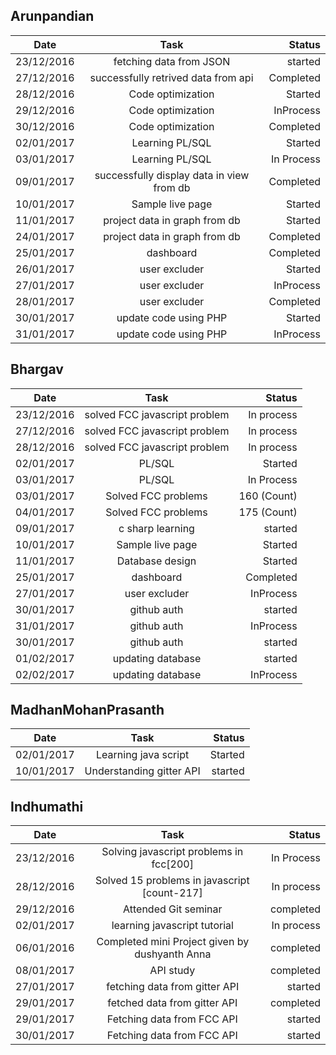 ## Arunpandian

| Date        | Task           | Status  |
| ------------- |:-------------:| -----:|
| 23/12/2016      | fetching data from JSON | started |
| 27/12/2016      | successfully retrived data from api      |   Completed |
| 28/12/2016      | Code optimization      | Started |
| 29/12/2016      | Code optimization      | InProcess |
| 30/12/2016      | Code optimization      | Completed |
| 02/01/2017      |Learning PL/SQL       | Started |
| 03/01/2017      |Learning PL/SQL       | In Process |
| 09/01/2017      |successfully display data in view from db     | Completed |
| 10/01/2017      |Sample live page     | Started |
| 11/01/2017      |project data in graph from db     | Started |
| 24/01/2017      |project data in graph from db     | Completed |
| 25/01/2017      |dashboard     | Completed |
| 26/01/2017      |user excluder     | Started |
| 27/01/2017      |user excluder     | InProcess |
| 28/01/2017      |user excluder     | Completed |
| 30/01/2017      |  update code using PHP   | Started |
| 31/01/2017      |  update code using PHP   | InProcess |


## Bhargav

| Date        | Task           | Status  |
| ------------- |:-------------:| -----:|
|  23/12/2016 |solved FCC javascript problem| In process |   
|  27/12/2016 |solved FCC javascript problem| In process |  
|  28/12/2016 |solved FCC javascript problem| In process |  
| 02/01/2017      | PL/SQL       | Started |
| 03/01/2017      | PL/SQL       | In Process |
| 03/01/2017      |Solved FCC problems       | 160 (Count) |
| 04/01/2017      |Solved FCC problems       | 175 (Count) |
|09/01/2017       |c sharp learning          |  started    |
| 10/01/2017      |Sample live page     | Started |
| 11/01/2017      |Database design   | Started |
| 25/01/2017      |dashboard     | Completed |
| 27/01/2017      |user excluder     | InProcess |
| 30/01/2017      |github auth     | started |
| 31/01/2017      |github auth     | InProcess |
| 30/01/2017      |github auth     | started |
| 01/02/2017      |updating database    | started |
| 02/02/2017      |updating database    | InProcess |
## MadhanMohanPrasanth

| Date        | Task           | Status  |
| ------------- |:-------------:| -----:|
|02/01/2017     | Learning java script    | Started |
|10/01/2017     |Understanding gitter API | started |

## Indhumathi

| Date        | Task           | Status  |
| ------------- |:-------------:| -----:|
|23/12/2016|Solving javascript problems in fcc[200]| In Process |
|28/12/2016 | Solved 15 problems in javascript [count-217]| In process| 
|29/12/2016 |Attended Git seminar|completed| 
|02/01/2017 |learning javascript tutorial|In process| 
|06/01/2016 |Completed mini Project given by dushyanth Anna|completed| 
|08/01/2017 |API study|completed| 
|27/01/2017 |fetching data from gitter API|started| 
|29/01/2017 |fetched data from gitter API|completed| 
|29/01/2017|Fetching data  from FCC API|started| 
|30/01/2017|Fetching data  from FCC API|started| 

